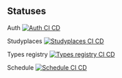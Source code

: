 ## Statuses

Auth [![Auth CI CD](https://github.com/stdyum/api-auth/actions/workflows/ci-cd.yml/badge.svg)](https://github.com/stdyum/api-auth/actions/workflows/ci-cd.yml)

Studyplaces [![Studyplaces CI CD](https://github.com/stdyum/api-studyplaces/actions/workflows/ci-cd.yml/badge.svg)](https://github.com/stdyum/api-studyplaces/actions/workflows/ci-cd.yml)

Types registry [![Types registry CI CD](https://github.com/stdyum/api-types_registry/actions/workflows/ci-cd.yml/badge.svg)](https://github.com/stdyum/api-types_registry/actions/workflows/ci-cd.yml)

Schedule [![Schedule CI CD](https://github.com/stdyum/api-schedule/actions/workflows/ci-cd.yml/badge.svg)](https://github.com/stdyum/api-schedule/actions/workflows/ci-cd.yml)
